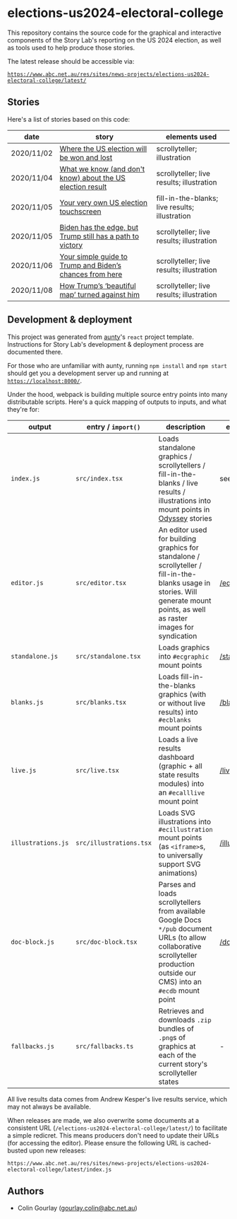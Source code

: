 # elections-us2024-electoral-college

This repository contains the source code for the graphical and interactive components of the Story Lab's reporting on the US 2024 election, as well as tools used to help produce those stories.

The latest release should be accessible via:

[`https://www.abc.net.au/res/sites/news-projects/elections-us2024-electoral-college/latest/`](https://www.abc.net.au/res/sites/news-projects/elections-us2024-electoral-college/latest/)

## Stories

Here's a list of stories based on this code:

| date       | story                                                                                                                                                       | elements used                                  |
|------------|-------------------------------------------------------------------------------------------------------------------------------------------------------------|------------------------------------------------|
| 2020/11/02 | [Where the US election will be won and lost](https://www.abc.net.au/news/2020-11-02/us-election-trump-biden-states-polling/12822296)                        | scrollyteller; illustration                    |
| 2020/11/04 | [What we know (and don't know) about the US election result](https://www.abc.net.au/news/2020-11-05/trump-biden-us-election-results-explained-map/12844386) | scrollyteller; live results; illustration      |
| 2020/11/05 | [Your very own US election touchscreen](https://www.abc.net.au/news/2020-11-05/trump-biden-us-election-touchscreen-interactive-paths-to-victory/12843474)   | fill-in-the-blanks; live results; illustration |
| 2020/11/05 | [Biden has the edge, but Trump still has a path to victory](https://www.abc.net.au/news/2020-11-05/us-election-trump-biden-results-map-explained/12853338)  | scrollyteller; live results; illustration      |
| 2020/11/06 | [Your simple guide to Trump and Biden’s chances from here](https://www.abc.net.au/news/2020-11-06/trump-biden-election-results-path-to-victory/12857296)    | scrollyteller; live results; illustration      |
| 2020/11/08 | [How Trump’s ‘beautiful map’ turned against him](https://www.abc.net.au/news/2020-11-08/us-election-results-map-biden-trump-president/12861122)             | scrollyteller; live results; illustration      |

## Development & deployment

This project was generated from [aunty](https://github.com/abcnews/aunty)'s `react` project template. Instructions for Story Lab's development & deployment process are documented there.

For those who are unfamiliar with aunty, running `npm install` and `npm start` should get you a development server up and running at [`https://localhost:8000/`](https://localhost:8000/).

Under the hood, webpack is building multiple source entry points into many distributable scripts. Here's a quick mapping of outputs to inputs, and what they're for:

| output             | entry / `import()`      | description                                                                                                                                                                     | example                                                |
|--------------------|-------------------------|---------------------------------------------------------------------------------------------------------------------------------------------------------------------------------|--------------------------------------------------------|
| `index.js`         | `src/index.tsx`         | Loads standalone graphics / scrollytellers / fill-in-the-blanks / live results / illustrations into mount points in [Odyssey](https://github.com/abcnews/odyssey) stories       | see [Stories](#stories)                                |
| `editor.js`        | `src/editor.tsx`        | An editor used for building graphics for standalone / scrollyteller / fill-in-the-blanks usage in stories. Will generate mount points, as well as raster images for syndication | [/editor/](https://localhost:8000/editor/)             |
| `standalone.js`    | `src/standalone.tsx`    | Loads graphics into `#ecgraphic` mount points                                                                                                                                   | [/standalone/](https://localhost:8000/standalone/)     |
| `blanks.js`        | `src/blanks.tsx`        | Loads fill-in-the-blanks graphics (with or without live results) into `#ecblanks` mount points                                                                                  | [/blanks/](https://localhost:8000/blanks/)             |
| `live.js`          | `src/live.tsx`          | Loads a live results dashboard (graphic + all state results modules) into an  `#ecalllive`  mount point                                                                         | [/live/](https://localhost:8000/live/)                 |
| `illustrations.js` | `src/illustrations.tsx` | Loads SVG illustrations into  `#ecillustration`  mount points (as `<iframe>`s, to universally support SVG animations)                                                           | [/illustration/](https://localhost:8000/illustration/) |
| `doc-block.js`     | `src/doc-block.tsx`     | Parses and loads scrollytellers from  available Google Docs `*/pub` document URLs (to allow collaborative scrollyteller production outside our CMS) into an `#ecdb` mount point | [/doc-block/](https://localhost:8000/doc-block/)       |
| `fallbacks.js`     | `src/fallbacks.ts`      | Retrieves and downloads `.zip` bundles of `.png`s of graphics at each of the current story's scrollyteller states                                                               | -                                                      |

All live results data comes from Andrew Kesper's live results service, which may not always be available.

When releases are made, we also overwrite some documents at a consistent URL (`/elections-us2024-electoral-college/latest/`) to facilitate a simple redicret. This means producers don't need to update their URLs (for accessing the editor). Please ensure the following URL is cached-busted upon new releases:

```
https://www.abc.net.au/res/sites/news-projects/elections-us2024-electoral-college/latest/index.js
```

## Authors

- Colin Gourlay ([gourlay.colin@abc.net.au](mailto:gourlay.colin@abc.net.au))

